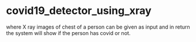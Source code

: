 # covid19_detector_using_xray
where X ray images of chest of a person can be given  as input and in return the system will show if the person has covid or not.
